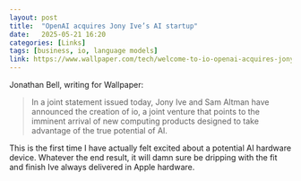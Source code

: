 ```yaml
---
layout: post
title:  "OpenAI acquires Jony Ive’s AI startup"
date:   2025-05-21 16:20
categories: [Links]
tags: [business, io, language models]
link: https://www.wallpaper.com/tech/welcome-to-io-openai-acquires-jony-ives-secret-startup-to-shape-the-form-of-future-ai
---
```


Jonathan Bell, writing for Wallpaper:

>In a joint statement issued today, Jony Ive and Sam Altman have announced the creation of io, a joint venture that points to the imminent arrival of new computing products designed to take advantage of the true potential of AI.

This is the first time I have actually felt excited about a potential AI hardware device. Whatever the end result, it will damn sure be dripping with the fit and finish Ive always delivered in Apple hardware.
